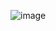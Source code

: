 ![image](https://user-images.githubusercontent.com/72289126/161432854-64379d13-10f2-4adf-a96e-5733677a682a.png)
